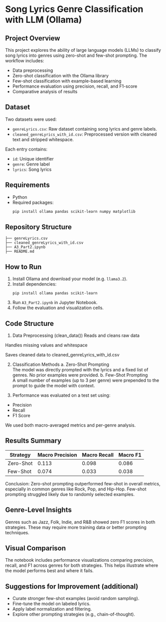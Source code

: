 # Song Lyrics Genre Classification with LLM (Ollama)

## Project Overview
This project explores the ability of large language models (LLMs) to classify song lyrics into genres using zero-shot and few-shot prompting. 
The workflow includes:
- Data preprocessing
- Zero-shot classification with the Ollama library
- Few-shot classification with example-based learning
- Performance evaluation using precision, recall, and F1-score
- Comparative analysis of results

## Dataset

Two datasets were used:
- `genreLyrics.csv`: Raw dataset containing song lyrics and genre labels.
- `cleaned_genreLyrics_with_id.csv`: Preprocessed version with cleaned text and stripped whitespace.

Each entry contains:
- `id`: Unique identifier  
- `genre`: Genre label  
- `lyrics`: Song lyrics  

## Requirements
- Python
- Required packages:
  ```bash
  pip install ollama pandas scikit-learn numpy matplotlib

## Repository Structure
```
├── genreLyrics.csv
├── cleaned_genreLyrics_with_id.csv
├── A3_Part2.ipynb
├── README.md
```

## How to Run

1. Install Ollama and download your model (e.g. `llama3.2`).
2. Install dependencies:
   ```
   pip install ollama pandas scikit-learn
   ```
3. Run `A3_Part2.ipynb` in Jupyter Notebook.
4. Follow the evaluation and visualization cells.

## Code Structure
1. Data Preprocessing (clean_data())
Reads and cleans raw data

Handles missing values and whitespace

Saves cleaned data to cleaned_genreLyrics_with_id.csv

2. Classification Methods
    a. Zero-Shot Prompting  
The model was directly prompted with the lyrics and a fixed list of genres. No prior examples were provided.
    b. Few-Shot Prompting  
A small number of examples (up to 3 per genre) were prepended to the prompt to guide the model with context.

3. Performance was evaluated on a test set using:
- Precision
- Recall
- F1 Score

We used both macro-averaged metrics and per-genre analysis.

## Results Summary

| Strategy    | Macro Precision | Macro Recall | Macro F1 |
|-------------|-----------------|---------------|----------|
| Zero-Shot   | 0.113           | 0.098         | 0.086    |
| Few-Shot    | 0.074           | 0.033         | 0.038    |

Conclusion: Zero-shot prompting outperformed few-shot in overall metrics, especially in common genres like Rock, Pop, and Hip-Hop. Few-shot prompting struggled likely due to randomly selected examples.

## Genre-Level Insights

Genres such as Jazz, Folk, Indie, and R&B showed zero F1 scores in both strategies. These may require more training data or better prompting techniques.

## Visual Comparison

The notebook includes performance visualizations comparing precision, recall, and F1 across genres for both strategies. This helps illustrate where the model performs best and where it fails.

## Suggestions for Improvement (additional)

- Curate stronger few-shot examples (avoid random sampling).
- Fine-tune the model on labeled lyrics.
- Apply label normalization and filtering.
- Explore other prompting strategies (e.g., chain-of-thought).
